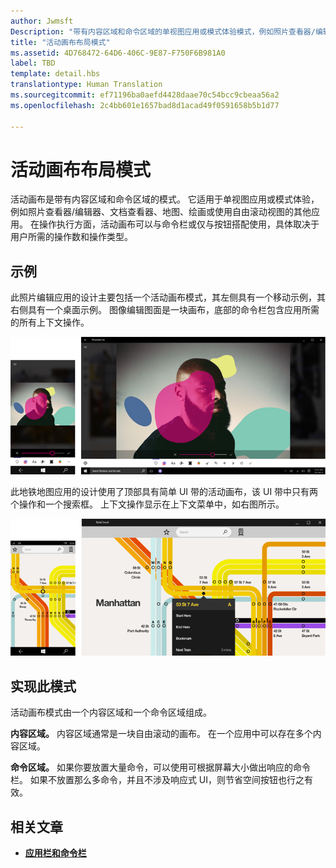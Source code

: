 ```yaml
---
author: Jwmsft
Description: "带有内容区域和命令区域的单视图应用或模式体验模式，例如照片查看器/编辑器、文档查看器、地图、绘画或使用自由滚动视图的其他应用。"
title: "活动画布布局模式"
ms.assetid: 4D768472-64D6-406C-9E87-F750F6B981A0
label: TBD
template: detail.hbs
translationtype: Human Translation
ms.sourcegitcommit: ef71196ba0aefd4428daae70c54bcc9cbeaa56a2
ms.openlocfilehash: 2c4bb601e1657bad8d1acad49f0591658b5b1d77

---
```

# 活动画布布局模式

活动画布是带有内容区域和命令区域的模式。 它适用于单视图应用或模式体验，例如照片查看器/编辑器、文档查看器、地图、绘画或使用自由滚动视图的其他应用。 在操作执行方面，活动画布可以与命令栏或仅与按钮搭配使用，具体取决于用户所需的操作数和操作类型。

## 示例

此照片编辑应用的设计主要包括一个活动画布模式，其左侧具有一个移动示例，其右侧具有一个桌面示例。 图像编辑图面是一块画布，底部的命令栏包含应用所需的所有上下文操作。

![使用活动画布模式的照片编辑器示例](images/uap-photo-pc-phone-700.png)

此地铁地图应用的设计使用了顶部具有简单 UI 带的活动画布，该 UI 带中只有两个操作和一个搜索框。 上下文操作显示在上下文菜单中，如右图所示。

![使用活动画布模式的地图应用示例](images/uap-subway-pc-phone-700.png)


## 实现此模式

活动画布模式由一个内容区域和一个命令区域组成。

**内容区域。**  内容区域通常是一块自由滚动的画布。 在一个应用中可以存在多个内容区域。

**命令区域。**  如果你要放置大量命令，可以使用可根据屏幕大小做出响应的命令栏。 如果不放置那么多命令，并且不涉及响应式 UI，则节省空间按钮也行之有效。



## 相关文章

-   [**应用栏和命令栏**](../controls-and-patterns/app-bars.md)



<!--HONumber=Aug16_HO3-->


